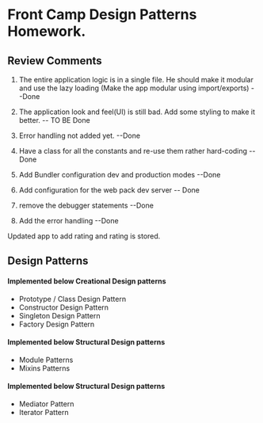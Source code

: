 # Front Camp Design Patterns Homework.


## Review Comments

1. The entire application logic is in a single file. He should make it modular and use the lazy loading (Make the app modular using import/exports)  --Done

2. The application look and feel(UI) is still bad. Add some styling to make it better. -- TO BE Done

3. Error handling not added yet. --Done

4. Have a class for all the constants and re-use them rather hard-coding --Done

5. Add Bundler configuration dev and production modes --Done

6. Add configuration for the web pack dev server -- Done

7. remove the debugger statements --Done

8. Add the error handling --Done

Updated app to add rating and rating is stored.

## Design Patterns

#### Implemented below Creational Design patterns
-   Prototype / Class Design Pattern
-   Constructor Design Pattern
-   Singleton Design Pattern
-   Factory Design Pattern

#### Implemented below Structural Design patterns
-   Module Patterns
-   Mixins Patterns

#### Implemented below Structural Design patterns
-   Mediator Pattern
-   Iterator Pattern


